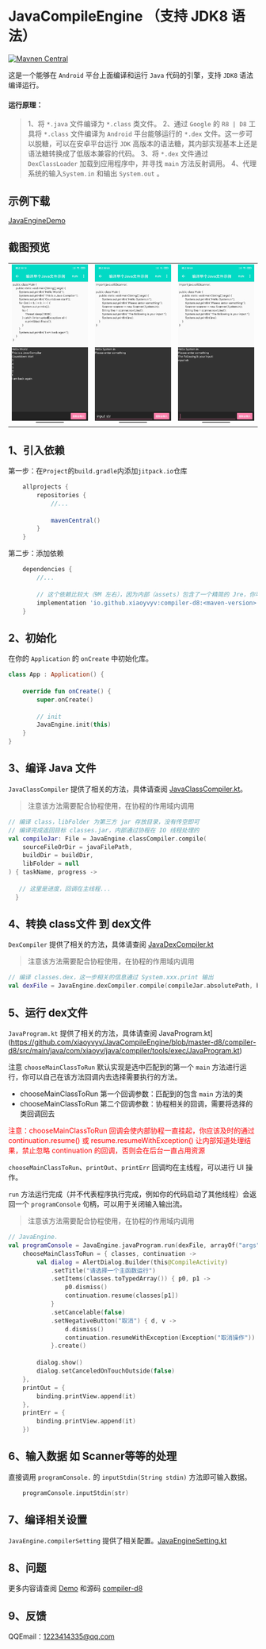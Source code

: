 
# JavaCompileEngine （支持 JDK8 语法）

[![Mavnen Central](https://img.shields.io/maven-central/v/io.github.xiaoyvyv/compiler-d8?label=Maven%20Central)](https://search.maven.org/search?q=io.github.xiaoyvyv%20compiler-d8)

这是一个能够在 `Android` 平台上面编译和运行 `Java` 代码的引擎，支持 `JDK8` 语法编译运行。

#### 运行原理：

> 1、将 `*.java` 文件编译为 `*.class` 类文件。
> 2、通过 `Google` 的 `R8 | D8` 工具将 `*.class` 文件编译为 `Android` 平台能够运行的 `*.dex` 文件。这一步可以脱糖，可以在安卓平台运行 `JDK` 高版本的语法糖，其内部实现基本上还是语法糖转换成了低版本兼容的代码。
> 3、将 `*.dex` 文件通过 `DexClassLoader` 加载到应用程序中，并寻找 `main` 方法反射调用。
> 4、代理系统的输入`System.in` 和输出 `System.out` 。


## 示例下载
[JavaEngineDemo](app_image/demo.apk?raw=true)

## 截图预览
|   |   |   |
|:--|:--|:--|
|  ![截图预览](app_image/1.jpg?raw=true) |![截图预览](app_image/2.jpg?raw=true)   | ![截图预览](app_image/3.jpg?raw=true)  |

## 1、引入依赖
第一步：在`Project`的`build.gradle`内添加`jitpack.io`仓库
```groovy
    allprojects {
        repositories {
            //...

            mavenCentral()
        }
    }
```
第二步：添加依赖
```groovy
    dependencies {
        //...

        // 这个依赖比较大（9M 左右），因为内部（assets）包含了一个精简的 Jre，你可以自己选择去除或精简。
        implementation 'io.github.xiaoyvyv:compiler-d8:<maven-version>'
    }
```

## 2、初始化
在你的 `Application` 的 `onCreate` 中初始化库。

```kotlin
class App : Application() {

    override fun onCreate() {
        super.onCreate()
        
        // init
        JavaEngine.init(this)
    }
}
```

## 3、编译 Java 文件
`JavaClassCompiler` 提供了相关的方法，具体请查阅 [JavaClassCompiler.kt](https://github.com/xiaoyvyv/JavaCompileEngine/blob/master-d8/compiler-d8/src/main/java/com/xiaoyv/java/compiler/tools/java/JavaClassCompiler.kt)。

> 注意该方法需要配合协程使用，在协程的作用域内调用

```kotlin
// 编译 class，libFolder 为第三方 jar 存放目录，没有传空即可
// 编译完成返回目标 classes.jar，内部通过协程在 IO 线程处理的
val compileJar: File = JavaEngine.classCompiler.compile(
    sourceFileOrDir = javaFilePath,
    buildDir = buildDir,
    libFolder = null
) { taskName, progress ->

   // 这里是进度，回调在主线程...
  }
```
## 4、转换 class文件 到 dex文件
`DexCompiler` 提供了相关的方法，具体请查阅 [JavaDexCompiler.kt](https://github.com/xiaoyvyv/JavaCompileEngine/blob/master-d8/compiler-d8/src/main/java/com/xiaoyv/java/compiler/tools/dex/JavaDexCompiler.kt)

> 注意该方法需要配合协程使用，在协程的作用域内调用

```kotlin
// 编译 classes.dex，这一步相关的信息通过 System.xxx.print 输出
val dexFile = JavaEngine.dexCompiler.compile(compileJar.absolutePath, buildDir)
```
## 5、运行 dex文件
`JavaProgram.kt` 提供了相关的方法，具体请查阅 JavaProgram.kt](https://github.com/xiaoyvyv/JavaCompileEngine/blob/master-d8/compiler-d8/src/main/java/com/xiaoyv/java/compiler/tools/exec/JavaProgram.kt)

注意 `chooseMainClassToRun` 默认实现是选中匹配到的第一个 `main` 方法进行运行，你可以自己在该方法回调内去选择需要执行的方法。
- chooseMainClassToRun 第一个回调参数：匹配到的包含 `main` 方法的类
- chooseMainClassToRun 第二个回调参数：协程相关的回调，需要将选择的类回调回去

<font color="#ff0000">注意：chooseMainClassToRun 回调会使内部协程一直挂起，你应该及时的通过 continuation.resume() 或 resume.resumeWithException() 让内部知道处理结果，禁止忽略 continuation 的回调，否则会在后台一直占用资源</font>

`chooseMainClassToRun`、`printOut`、`printErr` 回调均在主线程，可以进行 UI 操作。

`run` 方法运行完成（并不代表程序执行完成，例如你的代码启动了其他线程）会返回一个 `programConsole` 句柄，可以用于关闭输入输出流。

> 注意该方法需要配合协程使用，在协程的作用域内调用

```kotlin
// JavaEngine.
val programConsole = JavaEngine.javaProgram.run(dexFile, arrayOf("args"),
    chooseMainClassToRun = { classes, continuation ->
        val dialog = AlertDialog.Builder(this@CompileActivity)
            .setTitle("请选择一个主函数运行")
            .setItems(classes.toTypedArray()) { p0, p1 ->
                p0.dismiss()
                continuation.resume(classes[p1])
            }
            .setCancelable(false)
            .setNegativeButton("取消") { d, v ->
                d.dismiss()
                continuation.resumeWithException(Exception("取消操作"))
            }.create()

        dialog.show()
        dialog.setCanceledOnTouchOutside(false)
    },
    printOut = {
        binding.printView.append(it)
    },
    printErr = {
        binding.printView.append(it)
    })
```
## 6、输入数据 如 Scanner等等的处理
直接调用 `programConsole.` 的 `inputStdin(String stdin)` 方法即可输入数据。
```kotlin
    programConsole.inputStdin(str)
```
## 7、编译相关设置
`JavaEngine.compilerSetting` 提供了相关配置。[JavaEngineSetting.kt](https://github.com/xiaoyvyv/JavaCompileEngine/blob/master-d8/compiler-d8/src/main/java/com/xiaoyv/java/compiler/JavaEngineSetting.kt)

## 8、问题
更多内容请查阅 [Demo](https://github.com/xiaoyvyv/JavaCompileEngine/tree/master/app) 和源码 [compiler-d8](https://github.com/xiaoyvyv/JavaCompileEngine/tree/master/compiler-d8/)

## 9、反馈
QQEmail：1223414335@qq.com



